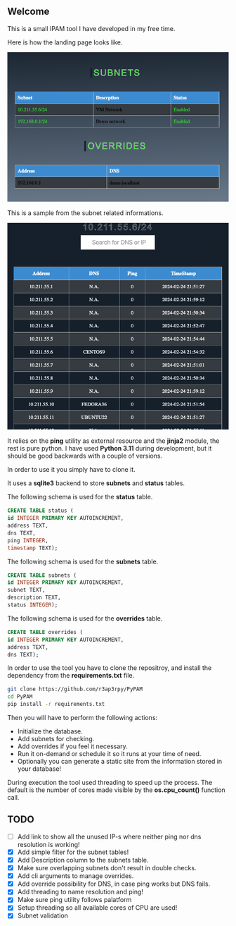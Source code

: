 ## Welcome

This is a small IPAM tool I have developed in my free time.

Here is how the landing page looks like.

![landing](/images/index.png)

This is a sample from the subnet related informations.

![subnets](/images/subnet.png)

It relies on the **ping** utility as external resource and the **jinja2** module, the rest is pure python. I have used **Python 3.11** during development, but it should be good backwards with a couple of versions.

In order to use it you simply have to clone it.

It uses a **sqlite3** backend to store **subnets** and **status** tables.

The following schema is used for the **status** table.

``` sql
CREATE TABLE status (
id INTEGER PRIMARY KEY AUTOINCREMENT,
address TEXT,
dns TEXT,
ping INTEGER,
timestamp TEXT);
```

The following schema is used for the **subnets** table.

``` sql
CREATE TABLE subnets (
id INTEGER PRIMARY KEY AUTOINCREMENT,
subnet TEXT,
description TEXT,
status INTEGER);
```

The following schema is used for the **overrides** table.

``` sql
CREATE TABLE overrides (
id INTEGER PRIMARY KEY AUTOINCREMENT,
address TEXT,
dns TEXT);
```

In order to use the tool you have to clone the repositroy, and install the dependency from the **requirements.txt** file.

``` bash
git clone https://github.com/r3ap3rpy/PyPAM
cd PyPAM
pip install -r requirements.txt
```

Then you will have to perform the following actions:
- Initialize the database.
- Add subnets for checking.
- Add overrides if you feel it necessary.
- Run it on-demand or schedule it so it runs at your time of need.
- Optionally you can generate a static site from the information stored in your database!

During execution the tool used threading to speed up the process. The default is the number of cores made visible by the **os.cpu_count()** function call. 

## TODO
- [ ] Add link to show all the unused IP-s where neither ping nor dns resolution is working!
- [x] Add simple filter for the subnet tables!
- [x] Add Description column to the subnets table.
- [x] Make sure overlapping subnets don't result in double checks.
- [x] Add cli arguments to manage overrides.
- [x] Add override possibility for DNS, in case ping works but DNS fails.
- [x] Add threading to name resolution and ping!
- [x] Make sure ping utility follows palatform
- [x] Setup threading so all available cores of CPU are used!
- [x] Subnet validation
